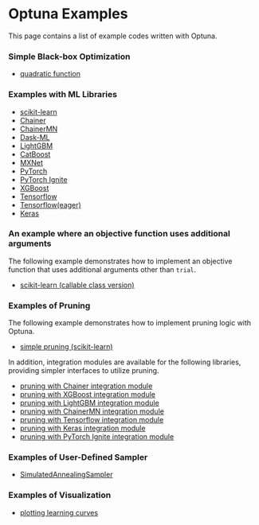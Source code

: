 Optuna Examples
================

This page contains a list of example codes written with Optuna.

### Simple Black-box Optimization

* [quadratic function](./quadratic_simple.py)

### Examples with ML Libraries

* [scikit-learn](./sklearn_simple.py)
* [Chainer](./chainer_simple.py)
* [ChainerMN](./chainermn_simple.py)
* [Dask-ML](./dask_ml_simple.py)
* [LightGBM](./lightgbm_simple.py)
* [CatBoost](./catboost_simple.py)
* [MXNet](./mxnet_simple.py)
* [PyTorch](./pytorch_simple.py)
* [PyTorch Ignite](./ignite_simple.py)
* [XGBoost](./xgboost_simple.py)
* [Tensorflow](./tensorflow_estimator_simple.py)
* [Tensorflow(eager)](./tensorflow_eager_simple.py)
* [Keras](./keras_simple.py)

### An example where an objective function uses additional arguments

The following example demonstrates how to implement an objective function that uses additional arguments other than `trial`.
* [scikit-learn (callable class version)](./sklearn_additional_args.py)

### Examples of Pruning

The following example demonstrates how to implement pruning logic with Optuna.

* [simple pruning (scikit-learn)](./pruning/simple.py)

In addition, integration modules are available for the following libraries, providing simpler interfaces to utilize pruning.

* [pruning with Chainer integration module](./pruning/chainer_integration.py)
* [pruning with XGBoost integration module](./pruning/xgboost_integration.py)
* [pruning with LightGBM integration module](./pruning/lightgbm_integration.py)
* [pruning with ChainerMN integration module](./pruning/chainermn_integration.py)
* [pruning with Tensorflow integration module](./pruning/tensorflow_estimator_integration.py)
* [pruning with Keras integration module](./pruning/keras_integration.py)
* [pruning with PyTorch Ignite integration module](./pruning/ignite_integration.py)

### Examples of User-Defined Sampler

* [SimulatedAnnealingSampler](./samplers/simulated_annealing_sampler.py)

### Examples of Visualization

* [plotting learning curves](./visualization/plot_intermediate_values.ipynb)
